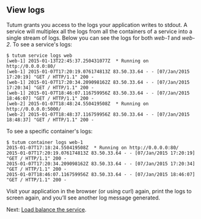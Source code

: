 ## View logs

Tutum grants you access to the logs your application writes to stdout. A service will multiplex all the logs from all the containers of a service into a single stream of logs. Below you can see the logs for both *web-1* and *web-2*. To see a service's logs:

```
$ tutum service logs web
[web-1] 2015-01-13T22:45:37.250431077Z  * Running on http://0.0.0.0:80/
[web-1] 2015-01-07T17:20:19.076174813Z 83.50.33.64 - - [07/Jan/2015 17:20:19] "GET / HTTP/1.1" 200 -
[web-1] 2015-01-07T17:20:34.209098162Z 83.50.33.64 - - [07/Jan/2015 17:20:34] "GET / HTTP/1.1" 200 -
[web-1] 2015-01-07T18:46:07.116759956Z 83.50.33.64 - - [07/Jan/2015 18:46:07] "GET / HTTP/1.1" 200 -
[web-2] 2015-01-07T18:48:24.550419508Z  * Running on http://0.0.0.0:5000/
[web-2] 2015-01-07T18:48:37.116759956Z 83.50.33.64 - - [07/Jan/2015 18:48:37] "GET / HTTP/1.1" 200 -
```

To see a specific container's logs:

```
$ tutum container logs web-1
2015-01-07T17:18:24.550419508Z  * Running on http://0.0.0.0:80/
2015-01-07T17:20:19.076174813Z 83.50.33.64 - - [07/Jan/2015 17:20:19] "GET / HTTP/1.1" 200 -
2015-01-07T17:20:34.209098162Z 83.50.33.64 - - [07/Jan/2015 17:20:34] "GET / HTTP/1.1" 200 -
2015-01-07T18:46:07.116759956Z 83.50.33.64 - - [07/Jan/2015 18:46:07] "GET / HTTP/1.1" 200 -
```

Visit your application in the browser (or using curl) again, print the logs to screen again, and you’ll see another log message generated.

Next: [Load balance the service](https://support.tutum.co/support/solutions/articles/5000539709).
